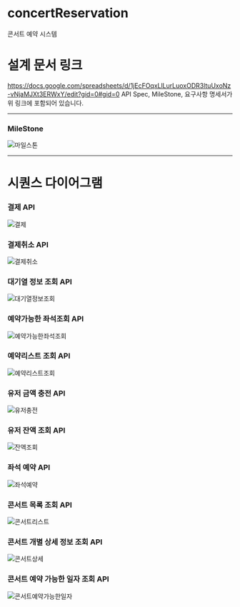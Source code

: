 # concertReservation
콘서트 예약 시스템

# 설계 문서 링크
<https://docs.google.com/spreadsheets/d/1jEcFOqxLlLurLuoxODR3ltuUxoNz-vNjaMJXt3ERWxY/edit?gid=0#gid=0>
API Spec, MileStone, 요구사항 명세서가 위 링크에 포함되어 있습니다.

---
### MileStone
![마일스톤](https://github.com/dnjswndus95/concertReservation/assets/32067312/46a1ddd4-c0e4-41a5-8dfb-fbd211774210)

---
# 시퀀스 다이어그램

### 결제 API
![결제](https://github.com/dnjswndus95/concertReservation/assets/32067312/59bd921f-46c4-4be9-84e6-4f7c6029e4c0)

### 결제취소 API
![결제취소](https://github.com/dnjswndus95/concertReservation/assets/32067312/622d560f-0c2c-4f49-9484-342a8ffa8be8)

### 대기열 정보 조회 API
![대기열정보조회](https://github.com/dnjswndus95/concertReservation/assets/32067312/be12ef37-e06d-43cd-8f83-45c040bdcae3)

### 예약가능한 좌석조회 API
![예약가능한좌석조회](https://github.com/dnjswndus95/concertReservation/assets/32067312/3c39f2a4-268f-47b5-9b43-52ac00fb67c0)

### 예약리스트 조회 API
![예약리스트조회](https://github.com/dnjswndus95/concertReservation/assets/32067312/14befcb1-fc69-45c0-aa10-0555937914af)

### 유저 금액 충전 API
![유저충전](https://github.com/dnjswndus95/concertReservation/assets/32067312/100d87d1-a621-40d3-b338-7ec3fb18e251)

### 유저 잔액 조회 API
![잔액조회](https://github.com/dnjswndus95/concertReservation/assets/32067312/722acf4b-48ad-4e7d-aa88-1d1893a2d49b)

### 좌석 예약 API
![좌석예약](https://github.com/dnjswndus95/concertReservation/assets/32067312/80353951-b8d7-4f79-8224-0df659279d65)

### 콘서트 목록 조회 API
![콘서트리스트](https://github.com/dnjswndus95/concertReservation/assets/32067312/8d7c7d64-0b96-4a6a-b048-2cc1c0271287)

### 콘서트 개별 상세 정보 조회 API
![콘서트상세](https://github.com/dnjswndus95/concertReservation/assets/32067312/1ba4d382-48ed-4271-befe-2f68e898c264)

### 콘서트 예약 가능한 일자 조회 API
![콘서트예약가능한일자](https://github.com/dnjswndus95/concertReservation/assets/32067312/525a8628-2606-465b-bba4-2f22185522cd)
